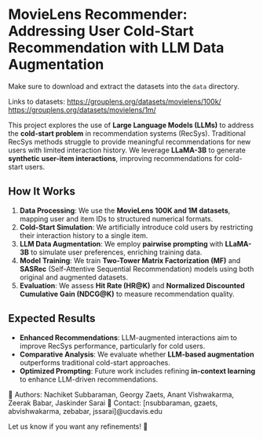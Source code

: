 # MovieLens Recommender: Addressing User Cold-Start Recommendation with LLM Data Augmentation

Make sure to download and extract the datasets into the `data` directory.

Links to datasets:
https://grouplens.org/datasets/movielens/100k/ 
https://grouplens.org/datasets/movielens/1m/


This project explores the use of **Large Language Models (LLMs)** to address the **cold-start problem** in recommendation systems (RecSys). Traditional RecSys methods struggle to provide meaningful recommendations for new users with limited interaction history. We leverage **LLaMA-3B** to generate **synthetic user-item interactions**, improving recommendations for cold-start users.

## How It Works
1. **Data Processing**: We use the **MovieLens 100K and 1M datasets**, mapping user and item IDs to structured numerical formats.
2. **Cold-Start Simulation**: We artificially introduce cold users by restricting their interaction history to a single item.
3. **LLM Data Augmentation**: We employ **pairwise prompting** with **LLaMA-3B** to simulate user preferences, enriching training data.
4. **Model Training**: We train **Two-Tower Matrix Factorization (MF)** and **SASRec** (Self-Attentive Sequential Recommendation) models using both original and augmented datasets.
5. **Evaluation**: We assess **Hit Rate (HR@K)** and **Normalized Discounted Cumulative Gain (NDCG@K)** to measure recommendation quality.

## Expected Results
- **Enhanced Recommendations**: LLM-augmented interactions aim to improve RecSys performance, particularly for cold users.
- **Comparative Analysis**: We evaluate whether **LLM-based augmentation** outperforms traditional cold-start approaches.
- **Optimized Prompting**: Future work includes refining **in-context learning** to enhance LLM-driven recommendations.

📌 Authors: Nachiket Subbaraman, Georgy Zaets, Anant Vishwakarma, Zeerak Babar, Jaskinder Sarai
📧 Contact: [nsubbaraman, gzaets, abvishwakarma, zebabar, jssarai]@ucdavis.edu

Let us know if you want any refinements! 🚀

